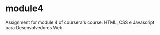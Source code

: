 # module4

Assignment for module 4 of coursera's course: HTML, CSS e Javascript para Desenvolvedores Web.
